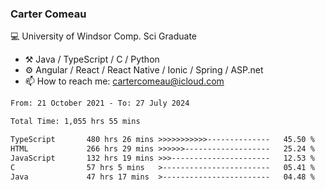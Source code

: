 ### Carter Comeau

💻 University of Windsor Comp. Sci Graduate

- ⚒️ Java / TypeScript / C / Python
- ⚙️ Angular / React / React Native / Ionic / Spring / ASP.net
- 📫 How to reach me: cartercomeau@icloud.com

<!--START_SECTION:waka-->

```txt
From: 21 October 2021 - To: 27 July 2024

Total Time: 1,055 hrs 55 mins

TypeScript       480 hrs 26 mins >>>>>>>>>>>--------------   45.50 %
HTML             266 hrs 29 mins >>>>>>-------------------   25.24 %
JavaScript       132 hrs 19 mins >>>----------------------   12.53 %
C                57 hrs 5 mins   >------------------------   05.41 %
Java             47 hrs 17 mins  >------------------------   04.48 %
```

<!--END_SECTION:waka-->
